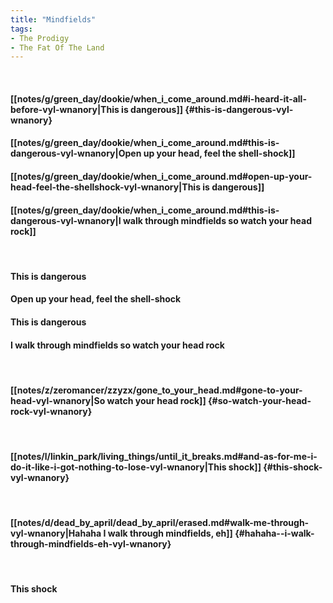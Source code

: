 ```yaml
---
title: "Mindfields"
tags:
- The Prodigy
- The Fat Of The Land
---
```

&nbsp;
#### [[notes/g/green_day/dookie/when_i_come_around.md#i-heard-it-all-before-vyl-wnanory|This is dangerous]] {#this-is-dangerous-vyl-wnanory}
#### [[notes/g/green_day/dookie/when_i_come_around.md#this-is-dangerous-vyl-wnanory|Open up your head, feel the shell-shock]]
#### [[notes/g/green_day/dookie/when_i_come_around.md#open-up-your-head-feel-the-shellshock-vyl-wnanory|This is dangerous]]
#### [[notes/g/green_day/dookie/when_i_come_around.md#this-is-dangerous-vyl-wnanory|I walk through mindfields so watch your head rock]]
&nbsp;
#### This is dangerous
#### Open up your head, feel the shell-shock
#### This is dangerous
#### I walk through mindfields so watch your head rock
&nbsp;
#### [[notes/z/zeromancer/zzyzx/gone_to_your_head.md#gone-to-your-head-vyl-wnanory|So watch your head rock]] {#so-watch-your-head-rock-vyl-wnanory}
&nbsp;
#### [[notes/l/linkin_park/living_things/until_it_breaks.md#and-as-for-me-i-do-it-like-i-got-nothing-to-lose-vyl-wnanory|This shock]] {#this-shock-vyl-wnanory}
&nbsp;
#### [[notes/d/dead_by_april/dead_by_april/erased.md#walk-me-through-vyl-wnanory|Hahaha  I walk through mindfields, eh]] {#hahaha--i-walk-through-mindfields-eh-vyl-wnanory}
&nbsp;
#### This shock
